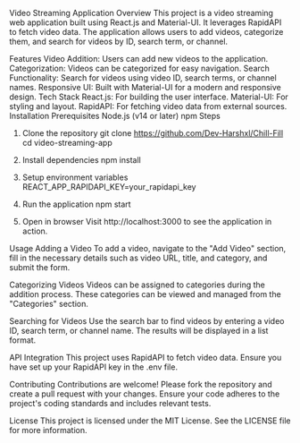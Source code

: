 Video Streaming Application
Overview
This project is a video streaming web application built using React.js and Material-UI. It leverages RapidAPI to fetch video data. The application allows users to add videos, categorize them, and search for videos by ID, search term, or channel.

Features
Video Addition: Users can add new videos to the application.
Categorization: Videos can be categorized for easy navigation.
Search Functionality: Search for videos using video ID, search terms, or channel names.
Responsive UI: Built with Material-UI for a modern and responsive design.
Tech Stack
React.js: For building the user interface.
Material-UI: For styling and layout.
RapidAPI: For fetching video data from external sources.
Installation
Prerequisites
Node.js (v14 or later)
npm
Steps

1. Clone the repository
git clone https://github.com/Dev-Harshxl/Chill-Fill
cd video-streaming-app

2. Install dependencies
npm install

3. Setup environment variables
REACT_APP_RAPIDAPI_KEY=your_rapidapi_key

4. Run the application
npm start

5. Open in browser
Visit http://localhost:3000 to see the application in action.


Usage
Adding a Video
To add a video, navigate to the "Add Video" section, fill in the necessary details such as video URL, title, and category, and submit the form.

Categorizing Videos
Videos can be assigned to categories during the addition process. These categories can be viewed and managed from the "Categories" section.

Searching for Videos
Use the search bar to find videos by entering a video ID, search term, or channel name. The results will be displayed in a list format.

API Integration
This project uses RapidAPI to fetch video data. Ensure you have set up your RapidAPI key in the .env file.

Contributing
Contributions are welcome! Please fork the repository and create a pull request with your changes. Ensure your code adheres to the project's coding standards and includes relevant tests.

License
This project is licensed under the MIT License. See the LICENSE file for more information.